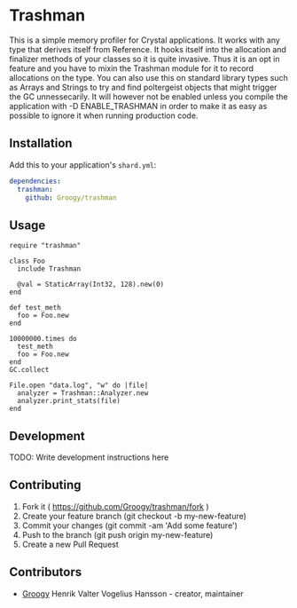 # Trashman

This is a simple memory profiler for Crystal applications. It works with any type that derives itself from Reference. It hooks itself into the allocation and finalizer methods of your classes so it is quite invasive. Thus it is an opt in feature and you have to mixin the Trashman module for it to record allocations on the type. You can also use this on standard library types such as Arrays and Strings to try and find poltergeist objects that might trigger the GC unnessecarily. It will however not be enabled unless you compile the application with -D ENABLE_TRASHMAN in order to make it as easy as possible to ignore it when running production code.

## Installation

Add this to your application's `shard.yml`:

```yaml
dependencies:
  trashman:
    github: Groogy/trashman
```

## Usage

```crystal
require "trashman"

class Foo
  include Trashman

  @val = StaticArray(Int32, 128).new(0)
end

def test_meth
  foo = Foo.new
end

10000000.times do
  test_meth
  foo = Foo.new
end
GC.collect

File.open "data.log", "w" do |file|
  analyzer = Trashman::Analyzer.new
  analyzer.print_stats(file)
end
```

## Development

TODO: Write development instructions here

## Contributing

1. Fork it ( https://github.com/Groogy/trashman/fork )
2. Create your feature branch (git checkout -b my-new-feature)
3. Commit your changes (git commit -am 'Add some feature')
4. Push to the branch (git push origin my-new-feature)
5. Create a new Pull Request

## Contributors

- [Groogy](https://github.com/Groogy) Henrik Valter Vogelius Hansson - creator, maintainer
